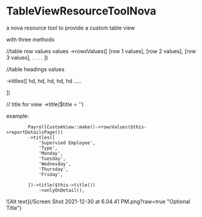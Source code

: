 # TableViewResourceToolNova
a nova resource tool to provide a custom table view 

with three methods 

//table row values values
->rowsValues([
  [row 1 values],
  [row 2 values],
  [row 3 values],
  .
  .
  .
  .
])

//table headings values

->titles([
  hd,
  hd,
  hd,
  hd,
  hd
  .....

])

// title for view 
->title($title = '')

example:

            PayrollCustomView::make()->rowsValues($this->reportDetailsPage())
            ->titles([
                'Supervied Employee',
                'Type',
                'Monday',
                'Tuesday',
                'Wednesday',
                'Thursday',
                'Friday',

            ])->title($this->title())
                ->onlyOnDetail(),
                
 ![Alt text](/Screen Shot 2021-12-30 at 6.04.41 PM.png?raw=true "Optional Title")

